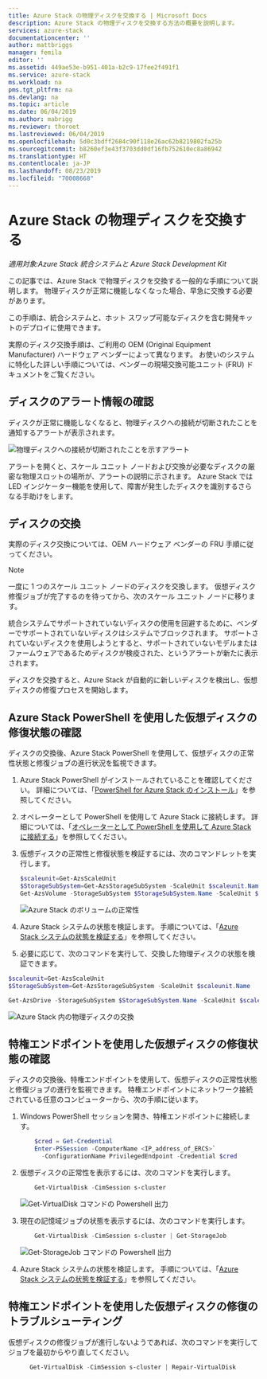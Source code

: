 ```yaml
---
title: Azure Stack の物理ディスクを交換する | Microsoft Docs
description: Azure Stack の物理ディスクを交換する方法の概要を説明します。
services: azure-stack
documentationcenter: ''
author: mattbriggs
manager: femila
editor: ''
ms.assetid: 449ae53e-b951-401a-b2c9-17fee2f491f1
ms.service: azure-stack
ms.workload: na
pms.tgt_pltfrm: na
ms.devlang: na
ms.topic: article
ms.date: 06/04/2019
ms.author: mabrigg
ms.reviewer: thoroet
ms.lastreviewed: 06/04/2019
ms.openlocfilehash: 5d0c3bdff2684c90f118e26ac62b8219802fa25b
ms.sourcegitcommit: b8260ef3e43f3703dd0df16fb752610ec8a86942
ms.translationtype: HT
ms.contentlocale: ja-JP
ms.lasthandoff: 08/23/2019
ms.locfileid: "70008668"
---
```

# <a name="replace-a-physical-disk-in-azure-stack"></a>Azure Stack の物理ディスクを交換する

*適用対象:Azure Stack 統合システムと Azure Stack Development Kit*

この記事では、Azure Stack で物理ディスクを交換する一般的な手順について説明します。 物理ディスクが正常に機能しなくなった場合、早急に交換する必要があります。

この手順は、統合システムと、ホット スワップ可能なディスクを含む開発キットのデプロイに使用できます。

実際のディスク交換手順は、ご利用の OEM (Original Equipment Manufacturer) ハードウェア ベンダーによって異なります。 お使いのシステムに特化した詳しい手順については、ベンダーの現場交換可能ユニット (FRU) ドキュメントをご覧ください。

## <a name="review-disk-alert-information"></a>ディスクのアラート情報の確認
ディスクが正常に機能しなくなると、物理ディスクへの接続が切断されたことを通知するアラートが表示されます。

![物理ディスクへの接続が切断されたことを示すアラート](media/azure-stack-replace-disk/DiskAlert.png)

アラートを開くと、スケール ユニット ノードおよび交換が必要なディスクの厳密な物理スロットの場所が、アラートの説明に示されます。 Azure Stack では LED インジケーター機能を使用して、障害が発生したディスクを識別するさらなる手助けをします。

## <a name="replace-the-disk"></a>ディスクの交換

実際のディスク交換については、OEM ハードウェア ベンダーの FRU 手順に従ってください。

> [!note]
> 一度に 1 つのスケール ユニット ノードのディスクを交換します。 仮想ディスク修復ジョブが完了するのを待ってから、次のスケール ユニット ノードに移ります。

統合システムでサポートされていないディスクの使用を回避するために、ベンダーでサポートされていないディスクはシステムでブロックされます。 サポートされていないディスクを使用しようとすると、サポートされていないモデルまたはファームウェアであるためディスクが検疫された、というアラートが新たに表示されます。

ディスクを交換すると、Azure Stack が自動的に新しいディスクを検出し、仮想ディスクの修復プロセスを開始します。

## <a name="check-the-status-of-virtual-disk-repair-using-azure-stack-powershell"></a>Azure Stack PowerShell を使用した仮想ディスクの修復状態の確認

ディスクの交換後、Azure Stack PowerShell を使用して、仮想ディスクの正常性状態と修復ジョブの進行状況を監視できます。

1. Azure Stack PowerShell がインストールされていることを確認してください。 詳細については、「[PowerShell for Azure Stack のインストール](azure-stack-powershell-install.md)」を参照してください。
2. オペレーターとして PowerShell を使用して Azure Stack に接続します。 詳細については、「[オペレーターとして PowerShell を使用して Azure Stack に接続する](azure-stack-powershell-configure-admin.md)」を参照してください。
3. 仮想ディスクの正常性と修復状態を検証するには、次のコマンドレットを実行します。
    ```powershell  
    $scaleunit=Get-AzsScaleUnit
    $StorageSubSystem=Get-AzsStorageSubSystem -ScaleUnit $scaleunit.Name
    Get-AzsVolume -StorageSubSystem $StorageSubSystem.Name -ScaleUnit $scaleunit.name | Select-Object VolumeLabel, OperationalStatus, RepairStatus
    ```

    ![Azure Stack のボリュームの正常性](media/azure-stack-replace-disk/get-azure-stack-volumes-health.png)

4. Azure Stack システムの状態を検証します。 手順については、「[Azure Stack システムの状態を検証する](azure-stack-diagnostic-test.md)」を参照してください。
5. 必要に応じて、次のコマンドを実行して、交換した物理ディスクの状態を検証できます。

```powershell  
$scaleunit=Get-AzsScaleUnit
$StorageSubSystem=Get-AzsStorageSubSystem -ScaleUnit $scaleunit.Name

Get-AzsDrive -StorageSubSystem $StorageSubSystem.Name -ScaleUnit $scaleunit.name | Sort-Object StorageNode,MediaType,PhysicalLocation | Format-Table Storagenode, Healthstatus, PhysicalLocation, Model, MediaType,  CapacityGB, CanPool, CannotPoolReason
```

![Azure Stack 内の物理ディスクの交換](media/azure-stack-replace-disk/check-replaced-physical-disks-azure-stack.png)

## <a name="check-the-status-of-virtual-disk-repair-using-the-privileged-endpoint"></a>特権エンドポイントを使用した仮想ディスクの修復状態の確認
 
ディスクの交換後、特権エンドポイントを使用して、仮想ディスクの正常性状態と修復ジョブの進行を監視できます。 特権エンドポイントにネットワーク接続されている任意のコンピューターから、次の手順に従います。

1. Windows PowerShell セッションを開き、特権エンドポイントに接続します。
    ```powershell
        $cred = Get-Credential
        Enter-PSSession -ComputerName <IP_address_of_ERCS>`
          -ConfigurationName PrivilegedEndpoint -Credential $cred
    ``` 
  
2. 仮想ディスクの正常性を表示するには、次のコマンドを実行します。
    ```powershell
        Get-VirtualDisk -CimSession s-cluster
    ```
   ![Get-VirtualDisk コマンドの Powershell 出力](media/azure-stack-replace-disk/GetVirtualDiskOutput.png)

3. 現在の記憶域ジョブの状態を表示するには、次のコマンドを実行します。
    ```powershell
        Get-VirtualDisk -CimSession s-cluster | Get-StorageJob
    ```
      ![Get-StorageJob コマンドの Powershell 出力](media/azure-stack-replace-disk/GetStorageJobOutput.png)

4. Azure Stack システムの状態を検証します。 手順については、「[Azure Stack システムの状態を検証する](azure-stack-diagnostic-test.md)」を参照してください。


## <a name="troubleshoot-virtual-disk-repair-using-the-privileged-endpoint"></a>特権エンドポイントを使用した仮想ディスクの修復のトラブルシューティング

仮想ディスクの修復ジョブが進行しないようであれば、次のコマンドを実行してジョブを最初からやり直してください。
  ```powershell
        Get-VirtualDisk -CimSession s-cluster | Repair-VirtualDisk
  ``` 
